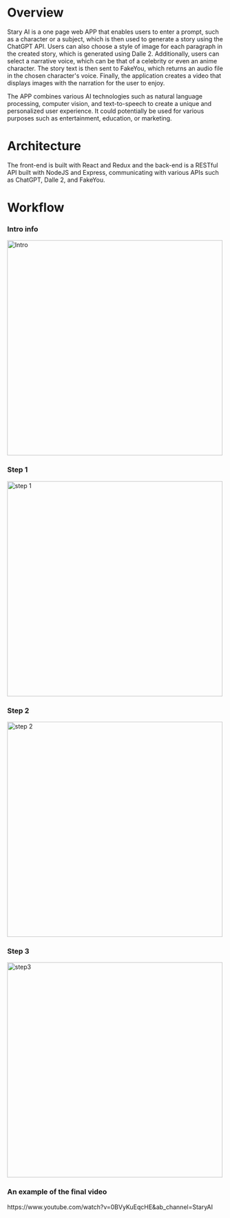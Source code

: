 <h1>Overview</h1>

Stary AI is a one page web APP that enables users to enter a prompt, such as a character or a subject, which is then used to generate a story using the ChatGPT API. Users can also choose a style of image for each paragraph in the created story, which is generated using Dalle 2. Additionally, users can select a narrative voice, which can be that of a celebrity or even an anime character. The story text is then sent to FakeYou, which returns an audio file in the chosen character's voice. Finally, the application creates a video that displays images with the narration for the user to enjoy.

The APP combines various AI technologies such as natural language processing, computer vision, and text-to-speech to create a unique and personalized user experience. It could potentially be used for various purposes such as entertainment, education, or marketing.

<h1>Architecture</h1>
The front-end is built with React and Redux and the back-end is a RESTful API built with NodeJS and Express, communicating with various APIs such as ChatGPT, Dalle 2, and FakeYou. 

<h1>Workflow</h1>

<h3>Intro info</h3>
<img width="500" alt="Intro" src="https://user-images.githubusercontent.com/55920971/236075153-ac839a0c-f672-4ec3-bc39-83cbf65d7f51.png">

<h3>Step 1</h3>
<img width="500" alt="step 1" src="https://user-images.githubusercontent.com/55920971/236075976-0346699a-2f3d-4b3f-ae98-1abfebf81fde.png">

<h3>Step 2</h3>
<img width="500" alt="step 2" src="https://user-images.githubusercontent.com/55920971/236076795-513226f5-ff78-4d2e-ae1d-7af0304f0011.png">

<h3>Step 3</h3>
<img width="500" alt="step3" src="https://user-images.githubusercontent.com/55920971/236076817-969f926d-99ed-4868-bd40-1d3c92083423.png">

<h3>An example of the final video</h3>
https://www.youtube.com/watch?v=0BVyKuEqcHE&ab_channel=StaryAI

